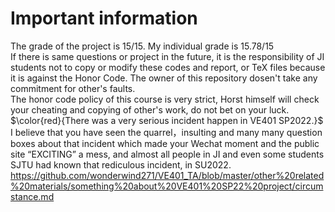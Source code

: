 # Important information
The grade of the project is 15/15. My individual grade is 15.78/15\
If there is same questions or project in the future, it is the responsibility of JI students not to copy or modify these codes and report, or TeX files because it is against the Honor Code. The owner of this repository dosen't take any commitment for other's faults.\
The honor code policy of this course is very strict, Horst himself will check your cheating and copying of other's work, do not bet on your luck.\
$\color{red}{There was a very serious incident happen in VE401 SP2022.}$
I believe that you have seen the quarrel，insulting and many many question boxes about that incident which made your Wechat moment and the public site “EXCITING” a mess, and almost all people in JI and even some students SJTU had known that rediculous incident, in SU2022.
https://github.com/wonderwind271/VE401_TA/blob/master/other%20related%20materials/something%20about%20VE401%20SP22%20project/circumstance.md

